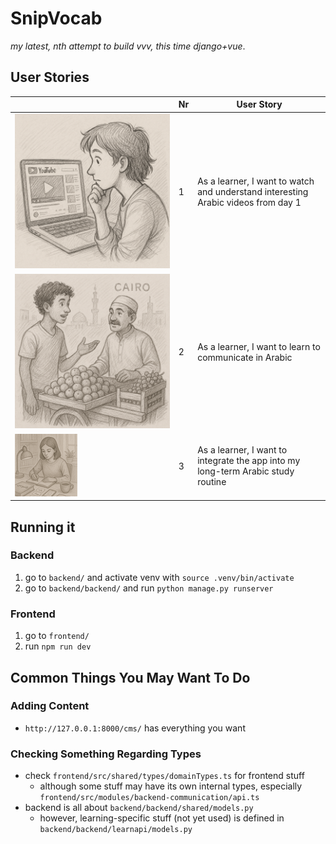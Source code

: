 # SnipVocab

*my latest, nth attempt to build vvv, this time django+vue*.

## User Stories

|   | Nr | User Story                                                                        |
|---|----|-----------------------------------------------------------------------------------|
| ![User Story 1 illustration](doc/img/us1.png)   | 1  | As a learner, I want to watch and understand interesting Arabic videos from day 1 |
|  ![User Story 2 illustration](doc/img/us2.png)   | 2  | As a learner, I want to learn to communicate in Arabic                            |
| ![User Story 3 illustration](doc/img/us3.png)  | 3  | As a learner, I want to integrate the app into my long-term Arabic study routine  |


## Running it

### Backend

1. go to `backend/` and activate venv with `source .venv/bin/activate`
2. go to `backend/backend/` and run `python manage.py runserver`

### Frontend

1. go to `frontend/`
2. run `npm run dev`


## Common Things You May Want To Do

### Adding Content

- `http://127.0.0.1:8000/cms/` has everything you want

### Checking Something Regarding Types

- check `frontend/src/shared/types/domainTypes.ts` for frontend stuff
  - although some stuff may have its own internal types, especially `frontend/src/modules/backend-communication/api.ts`
- backend is all about `backend/backend/shared/models.py`
  - however, learning-specific stuff (not yet used) is defined in `backend/backend/learnapi/models.py`